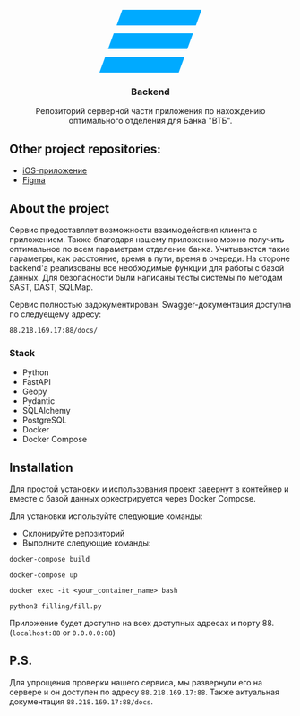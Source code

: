 <br />
<div align="center">
  <a href="https://github.com/mcdogg17/hack_moretech">
    <svg width="184" height="113" viewBox="0 0 184 113" fill="none" xmlns="http://www.w3.org/2000/svg">
      <path fill-rule="evenodd" clip-rule="evenodd" d="M173.1 28.0267H31.5239L41.7387 0H183.315L173.1 28.0267ZM167.989 42.0388H26.4104L16.1956 70.0656H157.774L167.989 42.0388ZM152.688 84.0776H11.1117L0.896973 112.104H142.473L152.688 84.0776Z" fill="#00AAFF"/>
    </svg>
  </a>

<h3 align="center">Backend</h3>

  <p align="center">
    Репозиторий серверной части приложения по нахождению
оптимального отделения для Банка "ВТБ".
    <br>
  </p>
</div>

## Other project repositories:
* <a href=https://github.com/DanonAno/HackVTBOpenMaps>iOS-приложение</a>
* <a href=https://www.figma.com/file/6VFcVmFslHYfpFMRNC2PmX/Хакатон-ВТБ>Figma</a>


## About the project

Сервис предоставляет возможности взаимодействия клиента с приложением. 
Также благодаря нашему приложению можно получить оптимальное по всем параметрам
отделение банка. Учитываются такие параметры, как расстояние, время в пути, время в очереди.
На стороне backend'a реализованы все необходимые функции для работы с базой данных. Для 
безопасности были написаны тесты системы по методам SAST, DAST, SQLMap.

Сервис полностью задокументирован. Swagger-документация доступна по следуещему адресу: 

```88.218.169.17:88/docs/```


### Stack

* Python
* FastAPI
* Geopy
* Pydantic
* SQLAlchemy
* PostgreSQL
* Docker
* Docker Compose


## Installation

Для простой установки и использования проект завернут в контейнер и вместе с
базой данных оркестрируется через Docker Compose.

Для установки используйте следующие команды:

* Склонируйте репозиторий
* Выполните следующие команды:

```docker-compose build```

```docker-compose up```

```docker exec -it <your_container_name> bash```

```python3 filling/fill.py```

Приложение будет доступно на всех доступных адресах и порту 88. (`localhost:88` or `0.0.0.0:88`)

## P.S.

Для упрощения проверки нашего сервиса, мы развернули его на сервере и он доступен
по адресу `88.218.169.17:88`. Также актуальная документация `88.218.169.17:88/docs`.
